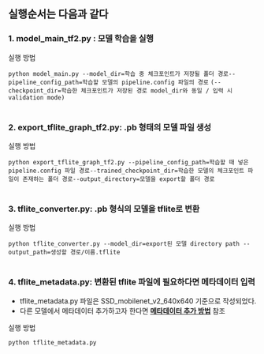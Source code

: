 ## 실행순서는 다음과 같다

### 1. model_main_tf2.py : 모델 학습을 실행
실행 방법
<br>

`python model_main.py --model_dir=학습 중 체크포인트가 저장될 폴더 경로--pipeline_config_path=학습할 모델의 pipeline.config 파일의 경로`
`(--checkpoint_dir=학습한 체크포인트가 저장된 경로 model_dir와 동일 / 입력 시 validation mode)`
<br>
<br>

### 2. export_tflite_graph_tf2.py:  .pb 형태의 모델 파일 생성
실행 방법
<br>

`python export_tflite_graph_tf2.py --pipeline_config_path=학습할 때 넣은 pipeline.config 파일 경로--trained_checkpoint_dir=학습한 모델의 체크포인트 파일이 존재하는 폴더 경로--output_directory=모델을 export할 폴더 경로`
<br>
<br>

### 3. tflite_converter.py:  .pb 형식의 모델을 tflite로 변환
실행 방법
<br>

`python tflite_converter.py --model_dir=export된 모델 directory path --output_path=생성할 경로/이름.tflite`
<br>
<br>

### 4. tflite_metadata.py: 변환된 tflite 파일에 필요하다면 메타데이터 입력
* tflite_metadata.py 파일은 SSD_mobilenet_v2_640x640 기준으로 작성되었다. 
* 다른 모델에서 메타데이터 추가하고자 한다면 **[메타데이터 추가 방법](https://www.tensorflow.org/lite/convert/metadata?hl=ko)** 참조

실행 방법
<br>

`python tflite_metadata.py`
